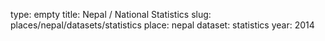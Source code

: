 type: empty
title: Nepal / National Statistics
slug: places/nepal/datasets/statistics
place: nepal
dataset: statistics
year: 2014
